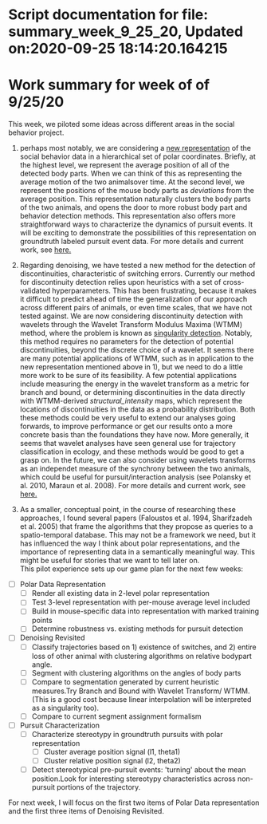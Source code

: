 
Script documentation for file: summary_week_9_25_20, Updated on:2020-09-25 18:14:20.164215
==========================================================================================

# Work summary for week of of 9/25/20
  
This week, we piloted some ideas across different areas in the social behavior project.

1) perhaps most notably, we are considering a [new representation](./polar_representation.md) of the social behavior data in a hierarchical set of polar coordinates. Briefly, at the highest level, we represent the average position of all of the detected body parts. When we can think of this as representing the average motion of the two animalsover time. At the second level, we represent the positions of the mouse body parts as _deviations_ from the average position. This representation naturally clusters the body parts of the two animals, and opens the door to more robust body part and behavior detection methods. This representation also offers more straightforward ways to characterize the dynamics of pursuit events. It will be exciting to demonstrate the possibilities of this representation on groundtruth labeled pursuit event data. For more details and current work, see [here.](./polar_representation.md)

2) Regarding denoising, we have tested a new method for the detection of discontinuities, characteristic of switching errors. Currently our method for discontinuity detection relies upon heuristics with a set of cross-validated hyperparameters. This has been frustrating, because it makes it difficult to predict ahead of time the generalization of our approach across different pairs of animals, or even time scales, that we have not tested against. We are now considering discontinuity detection with wavelets through the Wavelet Transform Modulus Maxima (WTMM) method, where the problem is known as [singularity detection](./singularity_detection_example.md). Notably, this method requires no parameters for the detection of potential discontinuities, beyond the discrete choice of a wavelet. It seems there are many potential applications of WTMM, such as in application to the new representation mentioned above in 1), but we need to do a little more work to be sure of its feasibility. A few potential applications include measuring the energy in the wavelet transform as a metric for branch and bound, or determining discontinuities in the data directly with WTMM-derived _structural_intensity_ maps, which represent the locations of discontinuities in the data as a probability distribution. Both these methods could be very useful to extend our analyses going forwards, to improve performance or get our results onto a more concrete basis than the foundations they have now. More generally, it seems that wavelet analyses have seen general use for trajectory classification in ecology, and these methods would be good to get a grasp on. In the future, we can also consider using wavelets transforms as an independet measure of the synchrony between the two animals, which could be useful for pursuit/interaction analysis (see Polansky et al. 2010, Maraun et al. 2008). For more details and current work, see [here.](./singularity_detection_example.md)

3) As a smaller, conceptual point, in the course of researching these approaches, I found several papers (Faloustos et al. 1994, Sharifzadeh et al. 2005) that frame the algorithms that they propose as queries to a spatio-temporal database. This may not be a framework we need, but it has influenced the way I think about polar representations, and the importance of representing data in a semantically meaningful way. This might be useful for stories that we want to tell later on.  
This pilot experience sets up our game plan for the next few weeks:
- [ ] Polar Data Representation
    - [ ] Render all existing data in 2-level polar representation
    - [ ] Test 3-level representation with per-mouse average level included
    - [ ] Build in mouse-specific data into representation with marked training points
    - [ ] Determine robustness vs. existing methods for pursuit detection
- [ ] Denoising Revisited
    - [ ] Classify trajectories based on 1) existence of switches, and 2) entire loss of other animal with clustering algorithms on relative bodypart angle.
    - [ ] Segment with clustering algorithms on the angles of body parts
    - [ ] Compare to segmentation generated by current heuristic measures.Try Branch and Bound with Wavelet Transform/ WTMM. (This is a good cost because linear interpolation will be interpreted as a singularity too).
    - [ ] Compare to current segment assignment formalism
- [ ] Pursuit Characterization
    - [ ] Characterize stereotypy in groundtruth pursuits with polar representation
        - [ ] Cluster average position signal (l1, theta1)
        - [ ] Cluster relative position signal (l2, theta2)
    - [ ] Detect stereotypical pre-pursuit events: 'turning' about the mean position.Look for interesting stereotypy characteristics across non-pursuit portions of the trajectory.
  
For next week, I will focus on the first two items of Polar Data representation and the first three items of Denoising Revisited.